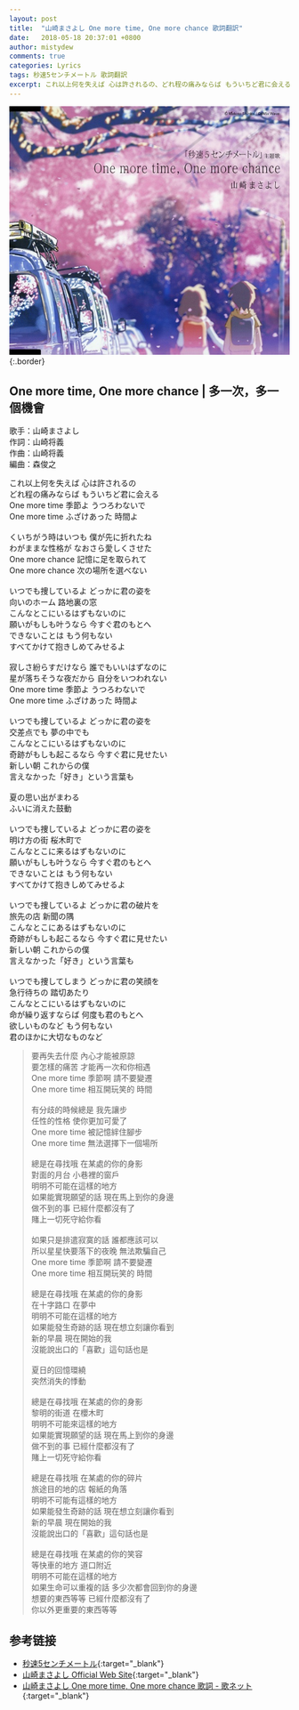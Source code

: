 ```yaml
---
layout: post
title:  "山崎まさよし One more time, One more chance 歌詞翻訳"
date:   2018-05-18 20:37:01 +0800
author: mistydew
comments: true
categories: Lyrics
tags: 秒速5センチメートル 歌詞翻訳
excerpt: これ以上何を失えば 心は許されるの、どれ程の痛みならば もういちど君に会える。One more time 季節よ うつろわないで、One more time ふざけあった 時間よ。
---
```

![One more time, One more chance](/assets/images/cover/misc/One%20more%20time,%20One%20more%20chance.jpg){:.border}

## One more time, One more chance | 多一次，多一個機會

歌手：山崎まさよし<br>
作詞：山崎将義<br>
作曲：山崎将義<br>
編曲：森俊之

<div class="lyric-original">
<p>
これ以上何を失えば 心は許されるの<br>
どれ程の痛みならば もういちど君に会える<br>
One more time 季節よ うつろわないで<br>
One more time ふざけあった 時間よ<br>
<br>
くいちがう時はいつも 僕が先に折れたね<br>
わがままな性格が なおさら愛しくさせた<br>
One more chance 記憶に足を取られて<br>
One more chance 次の場所を選べない<br>
<br>
いつでも捜しているよ どっかに君の姿を<br>
向いのホーム 路地裏の窓<br>
こんなとこにいるはずもないのに<br>
願いがもしも叶うなら 今すぐ君のもとへ<br>
できないことは もう何もない<br>
すべてかけて抱きしめてみせるよ<br>
<br>
寂しさ紛らすだけなら 誰でもいいはずなのに<br>
星が落ちそうな夜だから 自分をいつわれない<br>
One more time 季節よ うつろわないで<br>
One more time ふざけあった 時間よ<br>
<br>
いつでも捜しているよ どっかに君の姿を<br>
交差点でも 夢の中でも<br>
こんなとこにいるはずもないのに<br>
奇跡がもしも起こるなら 今すぐ君に見せたい<br>
新しい朝 これからの僕<br>
言えなかった「好き」という言葉も<br>
<br>
夏の思い出がまわる<br>
ふいに消えた鼓動<br>
<br>
いつでも捜しているよ どっかに君の姿を<br>
明け方の街 桜木町で<br>
こんなとこに来るはずもないのに<br>
願いがもしも叶うなら 今すぐ君のもとへ<br>
できないことは もう何もない<br>
すべてかけて抱きしめてみせるよ<br>
<br>
いつでも捜しているよ どっかに君の破片を<br>
旅先の店 新聞の隅<br>
こんなとこにあるはずもないのに<br>
奇跡がもしも起こるなら 今すぐ君に見せたい<br>
新しい朝 これからの僕<br>
言えなかった「好き」という言葉も<br>
<br>
いつでも捜してしまう どっかに君の笑顔を<br>
急行待ちの 踏切あたり<br>
こんなとこにいるはずもないのに<br>
命が繰り返すならば 何度も君のもとへ<br>
欲しいものなど もう何もない<br>
君のほかに大切なものなど
</p>
</div>

<div class="lyric-translation">
<blockquote>
要再失去什麼 內心才能被原諒<br>
要怎樣的痛苦 才能再一次和你相遇<br>
One more time 季節啊 請不要變遷<br>
One more time 相互開玩笑的 時間<br>
<br>
有分歧的時候總是 我先讓步<br>
任性的性格 使你更加可愛了<br>
One more time 被記憶絆住腳步<br>
One more time 無法選擇下一個場所<br>
<br>
總是在尋找哦 在某處的你的身影<br>
對面的月台 小巷裡的窗戶<br>
明明不可能在這樣的地方<br>
如果能實現願望的話 現在馬上到你的身邊<br>
做不到的事 已經什麼都沒有了<br>
賭上一切死守給你看<br>
<br>
如果只是排遣寂寞的話 誰都應該可以<br>
所以星星快要落下的夜晚 無法欺騙自己<br>
One more time 季節啊 請不要變遷<br>
One more time 相互開玩笑的 時間<br>
<br>
總是在尋找哦 在某處的你的身影<br>
在十字路口 在夢中<br>
明明不可能在這樣的地方<br>
如果能發生奇跡的話 現在想立刻讓你看到<br>
新的早晨 現在開始的我<br>
沒能說出口的「喜歡」這句話也是<br>
<br>
夏日的回憶環繞<br>
突然消失的悸動<br>
<br>
總是在尋找哦 在某處的你的身影<br>
黎明的街道 在櫻木町<br>
明明不可能來這樣的地方<br>
如果能實現願望的話 現在馬上到你的身邊<br>
做不到的事 已經什麼都沒有了<br>
賭上一切死守給你看<br>
<br>
總是在尋找哦 在某處的你的碎片<br>
旅途目的地的店 報紙的角落<br>
明明不可能有這樣的地方<br>
如果能發生奇跡的話 現在想立刻讓你看到<br>
新的早晨 現在開始的我<br>
沒能說出口的「喜歡」這句話也是<br>
<br>
總是在尋找哦 在某處的你的笑容<br>
等快車的地方 道口附近<br>
明明不可能在這樣的地方<br>
如果生命可以重複的話 多少次都會回到你的身邊<br>
想要的東西等等 已經什麼都沒有了<br>
你以外更重要的東西等等
</blockquote>
</div>

## 参考链接

* [秒速5センチメートル](https://www.cwfilms.jp/5cm){:target="_blank"}
* [山崎まさよし Official Web Site](http://www.office-augusta.com/yama){:target="_blank"}
* [山崎まさよし One more time, One more chance 歌詞 - 歌ネット](https://www.uta-net.com/song/9778){:target="_blank"}
